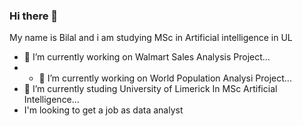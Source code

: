 ### Hi there 👋
My name is Bilal and i am studying MSc in Artificial intelligence in UL
- 🔭 I’m currently working on Walmart Sales Analysis Project...
- - 🔭 I’m currently working on World Population Analysi Project...
- 🌱 I’m currently studing University of Limerick In MSc Artificial Intelligence...
-  I'm looking to get a job as data analyst
